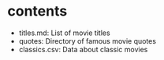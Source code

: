 # contents
- titles.md: List of movie titles
- quotes: Directory of famous movie quotes
- classics.csv: Data about classic movies
